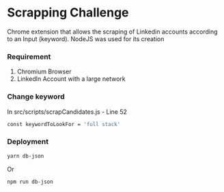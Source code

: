 # Scrapping Challenge
Chrome extension that allows the scraping of Linkedin accounts according to an Input (keyword). NodeJS was used for its creation

### Requirement 
 1. Chromium Browser
 2. LinkedIn Account with a large network

### Change keyword
In src/scripts/scrapCandidates.js - Line 52
```sh
const keywordToLookFor = 'full stack'
```

### Deployment
```sh
yarn db-json
```
Or
```sh
npm run db-json
```
